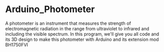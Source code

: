 # Arduino_Photometer
A photometer is an instrument that measures the strength of electromagnetic radiation in the range from ultraviolet to infrared and including the visible spectrum. In this program, we'll give you all code and its 3D design to make this photometer with Arduino and its extension mod BH1750FVI
